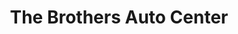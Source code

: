 ---
title: "The Brothers Auto Center"
url: /sterling-heights/the-brothers-auto-center/
shop: car repair
---